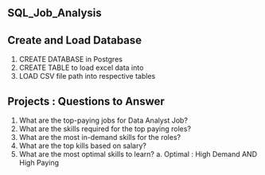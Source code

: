 ## SQL_Job_Analysis

## Create and Load Database
1. CREATE DATABASE in Postgres
2. CREATE TABLE to load excel data into 
3. LOAD CSV file path into respective tables

## Projects : Questions to Answer
1. What are the top-paying jobs for Data Analyst Job?
2. What are the skills required for the top paying roles?
3. What are the most in-demand skills for the roles?
4. What are the top kills based on salary?
5. What are the most optimal skills to learn?
     a. Optimal : High Demand AND High Paying
